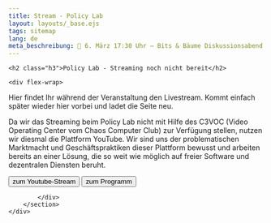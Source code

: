 ```yaml
---
title: Stream - Policy Lab
layout: layouts/_base.ejs
tags: sitemap
lang: de
meta_beschreibung: 📅 6. März 17:30 Uhr – Bits & Bäume Diskussionsabend zu resilienten digitalen Infrastrukturen. 
---
```



<section class="max-w-6xl">

	<h2 class="h3">Policy Lab - Streaming noch nicht bereit</h2>

	<div flex-wrap>

Hier findet Ihr während der Veranstaltung den Livestream.
Kommt einfach später wieder hier vorbei und ladet die Seite neu.

Da wir das Streaming beim Policy Lab nicht mit Hilfe des C3VOC (Video Operating Center vom Chaos Computer Club) zur Verfügung stellen, nutzen wir diesmal die Plattform YouTube. Wir sind uns der problematischen Marktmacht und Geschäftspraktiken dieser Plattform bewusst und arbeiten bereits an einer Lösung, die so weit wie möglich auf freier Software und dezentralen Diensten beruht.


<a href="https://youtu.be/12ooVJ_S6PM"><button class="btn-dark">zum Youtube-Stream</button></a>
<a href="/posts/policy-lab-2025-digitale-souveraenitaet-fuer-eine-wehrhafte-demokratie/"><button class="btn-dark">zum Programm</button></a>


			</div>
		</section>
	</div>
